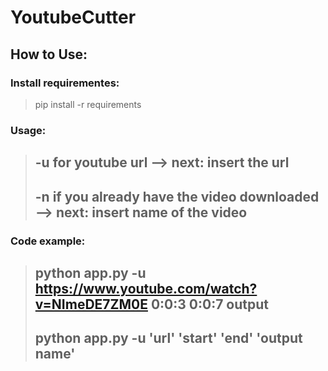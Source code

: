 # YoutubeCutter

## How to Use:

### Install requirementes:
> pip install -r requirements

### Usage:
> -u for youtube url --> next: insert the url
> -----
> -n if you already have the video downloaded --> next: insert name of the video
> -----

### Code example:

> python app.py -u https://www.youtube.com/watch?v=NImeDE7ZM0E 0:0:3 0:0:7 output
> -----
> python app.py -u 'url' 'start' 'end' 'output name'
> -----


